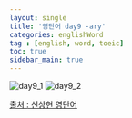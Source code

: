 ```yaml
---
layout: single
title: '영단어 day9 -ary'
categories: englishWord
tag : [english, word, toeic]
toc: true
sidebar_main: true
---
```



![day9_1](https://ingu627.github.io/images/english/day9_1.jpg)
![day9_2](https://ingu627.github.io/images/english/day9_2.jpg)



[출처 : 신상현 영단어](https://www.aladin.co.kr/shop/wproduct.aspx?ItemId=126278788)